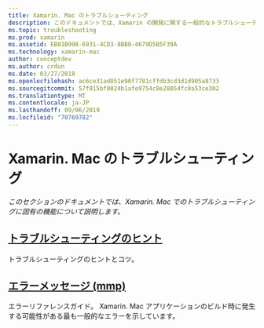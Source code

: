 ```yaml
---
title: Xamarin. Mac のトラブルシューティング
description: このドキュメントでは、Xamarin の開発に関する一般的なトラブルシューティングのヒントと、アセンブリを Mac アプリケーションにパッケージ化するツールである mmp によって生成されるエラーを一覧にした別のガイドへのリンクを示します。
ms.topic: troubleshooting
ms.prod: xamarin
ms.assetid: EB81B998-6931-4CD3-8BB0-4679D5B5F39A
ms.technology: xamarin-mac
author: conceptdev
ms.author: crdun
ms.date: 03/27/2018
ms.openlocfilehash: ac6ce31ad851e90f7781cffdb3cd3d1d905a8733
ms.sourcegitcommit: 57f815bf0024b1afe9754c0e28054fc0a53ce302
ms.translationtype: MT
ms.contentlocale: ja-JP
ms.lasthandoff: 09/06/2019
ms.locfileid: "70769782"
---
```

# <a name="xamarinmac-troubleshooting"></a>Xamarin. Mac のトラブルシューティング 

_このセクションのドキュメントでは、Xamarin. Mac でのトラブルシューティングに固有の機能について説明します。_

## <a name="troubleshooting-tipsmactroubleshootingtroubleshootingmd"></a>[トラブルシューティングのヒント](~/mac/troubleshooting/troubleshooting.md)

トラブルシューティングのヒントとコツ。

## <a name="errors-messages-mmpmactroubleshootingmmp-errorsmd"></a>[エラーメッセージ (mmp)](~/mac/troubleshooting/mmp-errors.md)

エラーリファレンスガイド。 Xamarin. Mac アプリケーションのビルド時に発生する可能性がある最も一般的なエラーを示しています。
